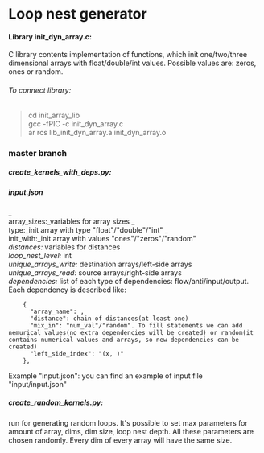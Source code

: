 # Loop nest generator

#### Library init_dyn_array.c:
C library contents implementation of functions, which init one/two/three dimensional arrays with float/double/int values.
Possible values are: zeros, ones or random. 

###### To connect library:
> cd init_array_lib </br>
> gcc -fPIC -c init_dyn_array.c </br>
> ar rcs lib_init_dyn_array.a init_dyn_array.o 

### master branch
##### create_kernels_with_deps.py:

##### input.json


_</br> array_sizes:_variables for array sizes
_</br> type:_init array with type "float"/"double"/"int"
_</br> init_with:_init array with values "ones"/"zeros"/"random"
_</br> distances:_ variables for distances
_</br> loop_nest_level:_ int 
_</br> unique_arrays_write:_ destination arrays/left-side arrays
_</br> unique_arrays_read:_ source arrays/right-side arrays
_</br> dependencies:_ list of each type of dependencies: flow/anti/input/output.
Each dependency is described like:
        
        {
          "array_name": ,
          "distance": chain of distances(at least one)
          "mix_in": "num_val"/"random". To fill statements we can add nemurical values(no extra dependencies will be created) or random(it contains numerical values and arrays, so new dependencies can be created)
          "left_side_index": "(x, )"
        },
    
Example "input.json":
you can find an example of input file "input/input.json"



##### create_random_kernels.py:
run for generating random loops. It's possible to set max parameters for amount of array, dims, dim size, loop nest depth. All these parameters are chosen randomly. Every dim of every array will have the same size.

